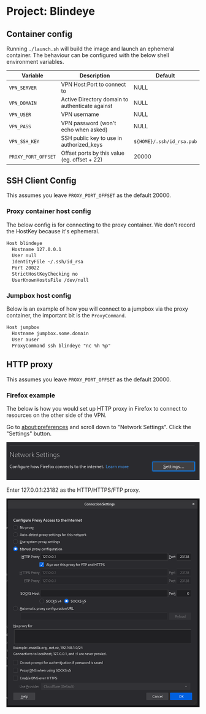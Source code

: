 # Project: Blindeye

## Container config

Running `./launch.sh` will build the image and launch an ephemeral container.
The behaviour can be configured with the below shell environment variables.

| Variable            | Description                                     | Default                   |
|---------------------|-------------------------------------------------|---------------------------|
| `VPN_SERVER`        | VPN Host:Port to connect to                     | NULL                      |
| `VPN_DOMAIN`        | Active Directory domain to authenticate against | NULL                      |
| `VPN_USER`          | VPN username                                    | NULL                      |
| `VPN_PASS`          | VPN password (won't echo when asked)            | NULL                      |
| `VPN_SSH_KEY`       | SSH public key to use in authorized_keys        | `${HOME}/.ssh/id_rsa.pub` |
| `PROXY_PORT_OFFSET` | Offset ports by this value (eg. offset + 22)    | 20000                     |

## SSH Client Config

This assumes you leave `PROXY_PORT_OFFSET` as the default 20000.

### Proxy container host config

The below config is for connecting to the proxy container. We don't record
the HostKey because it's ephemeral.

```sshconfig
Host blindeye
  Hostname 127.0.0.1
  User null
  IdentityFile ~/.ssh/id_rsa
  Port 20022
  StrictHostKeyChecking no
  UserKnownHostsFile /dev/null
```

### Jumpbox host config

Below is an example of how you will connect to a jumpbox via the proxy
container, the important bit is the `ProxyCommand`.

```sshconfig
Host jumpbox
  Hostname jumpbox.some.domain
  User auser
  ProxyCommand ssh blindeye "nc %h %p"
```

## HTTP proxy

This assumes you leave `PROXY_PORT_OFFSET` as the default 20000.

### Firefox example

The below is how you would set up HTTP proxy in Firefox to connect to
resources on the other side of the VPN.

Go to [about:preferences](about:preferences) and scroll down to "Network
Settings". Click the "Settings" button.

![Network Settings](images/NetworkSettings.png)

Enter 127.0.0.1:23182 as the HTTP/HTTPS/FTP proxy.

![Network Settings](images/HTTPProxySettings.png)
